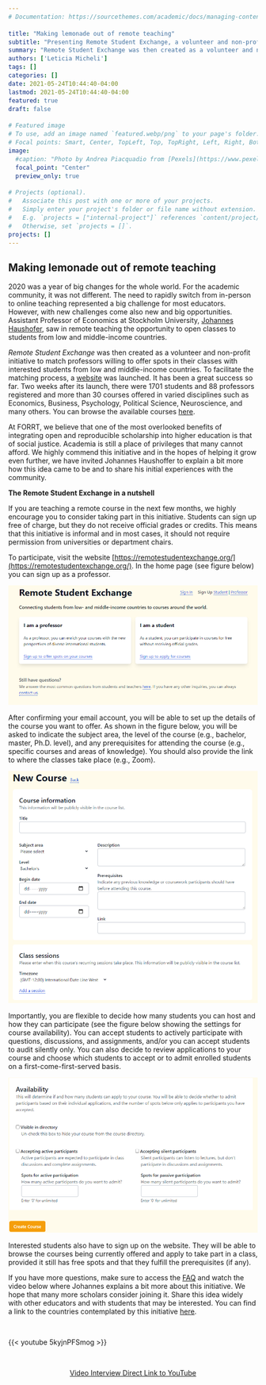 ```yaml
---
# Documentation: https://sourcethemes.com/academic/docs/managing-content/

title: "Making lemonade out of remote teaching"
subtitle: "Presenting Remote Student Exchange, a volunteer and non-profit initiative to match professors willing to offer spots in their classes with interested students from low and middle-income countries"
summary: "Remote Student Exchange was then created as a volunteer and non-profit initiative to match professors willing to offer spots in their classes with interested students from low and middle-income countries. To facilitate the matching process, a website was launched.  It has been a great success so far. Two weeks after its launch, there were 1701 students and 88 professors registered and more than 30 courses offered in varied disciplines such as Economics, Business, Psychology, Political Science, Neuroscience, and many others."
authors: ['Leticia Micheli']
tags: []
categories: []
date: 2021-05-24T10:44:40-04:00
lastmod: 2021-05-24T10:44:40-04:00
featured: true
draft: false

# Featured image
# To use, add an image named `featured.webp/png` to your page's folder.
# Focal points: Smart, Center, TopLeft, Top, TopRight, Left, Right, BottomLeft, Bottom, BottomRight.
image:
  #caption: "Photo by Andrea Piacquadio from [Pexels](https://www.pexels.com/photo/happy-ethnic-woman-sitting-at-table-with-laptop-3769021/)"
  focal_point: "Center"
  preview_only: true

# Projects (optional).
#   Associate this post with one or more of your projects.
#   Simply enter your project's folder or file name without extension.
#   E.g. `projects = ["internal-project"]` references `content/project/deep-learning/index.md`.
#   Otherwise, set `projects = []`.
projects: []
---
```



## Making lemonade out of remote teaching

2020 was a year of big changes for the whole world. For the academic community, it was not different. The need to rapidly switch from in-person to online teaching represented a big challenge for most educators. However, with new challenges come also new and big opportunities. Assistant Professor of Economics at Stockholm University, [Johannes Haushofer](https://haushofer.ne.su.se/), saw in remote teaching the opportunity to open classes to students from low and middle-income countries. 

_Remote Student Exchange_ was then created as a volunteer and non-profit initiative to match professors willing to offer spots in their classes with interested students from low and middle-income countries. To facilitate the matching process, a [website](https://remotestudentexchange.org/) was launched.  It has been a great success so far. Two weeks after its launch, there were 1701 students and 88 professors registered and more than 30 courses offered in varied disciplines such as Economics, Business, Psychology, Political Science, Neuroscience, and many others. You can browse the available courses [here](https://remotestudentexchange.org/courses?subject_area=10).

At FORRT, we believe that one of the most overlooked benefits of integrating open and reproducible scholarship into higher education is that of social justice. Academia is still a place of privileges that many cannot afford. We highly commend this initiative and in the hopes of helping it grow even further, we have invited Johannes Haushoffer to explain a bit more how this idea came to be and to share his initial experiences with the community. 

**The Remote Student Exchange in a nutshell**

If you are teaching a remote course in the next few months, we highly encourage you to consider taking part in this initiative. Students can sign up free of charge, but they do not receive official grades or credits. This means that this initiative is informal and in most cases, it should not require permission from universities or department chairs. 

To participate, visit the website [https://remotestudentexchange.org/](https://remotestudentexchange.org/). In the home page (see figure below) you can sign up as a professor.  


![Remote Student Exchange](Fig1.webp "Remote Student Exchange")


After confirming your email account, you will be able to set up the details of the course you want to offer. As shown in the figure below, you will be asked to indicate the subject area, the level of the course (e.g., bachelor, master, Ph.D. level), and any prerequisites for attending the course (e.g., specific courses and areas of knowledge). You should also provide the link to where the classes take place (e.g., Zoom). 


![Remote Student Exchange: New Course](Fig2.webp "Remote Student Exchange: New Course")



Importantly, you are flexible to decide how many students you can host and how they can participate (see the figure below showing the settings for course availability). You can accept students to actively participate with questions, discussions, and assignments, and/or you can accept students to audit silently only. You can also decide to review applications to your course and choose which students to accept or to admit enrolled students on a first-come-first-served basis. 


![Remote Student Exchange: Availability](Fig3.webp "Remote Student Exchange: Availability")



Interested students also have to sign up on the website. They will be able to browse the courses being currently offered and apply to take part in a class, provided it still has free spots and that they fulfill the prerequisites (if any).

If you have more questions, make sure to access the [FAQ](https://remotestudentexchange.org/help) and watch the video below where Johannes explains a bit more about this initiative. We hope that many more scholars consider joining it. Share this idea widely with other educators and with students that may be interested. You can find a link to the countries contemplated by this initiative [here](https://data.worldbank.org/?locations=XM-XP). 

<br>

{{< youtube 5kyjnPFSmog >}}

<br>

<center>

[Video Interview Direct Link to YouTube](https://www.youtube.com/watch?v=5kyjnPFSmog)

</center>